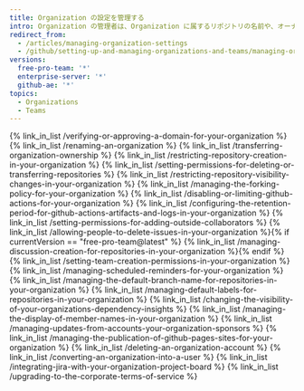 ```yaml
---
title: Organization の設定を管理する
intro: Organization の管理者は、Organization に属するリポジトリの名前や、オーナー チームのメンバーシップなど、いつくかの設定を変更できます。 また、Organization とそのリポジトリすべてを削除することもできます。
redirect_from:
  - /articles/managing-organization-settings
  - /github/setting-up-and-managing-organizations-and-teams/managing-organization-settings
versions:
  free-pro-team: '*'
  enterprise-server: '*'
  github-ae: '*'
topics:
  - Organizations
  - Teams
---
```


{% link_in_list /verifying-or-approving-a-domain-for-your-organization %}
{% link_in_list /renaming-an-organization %}
{% link_in_list /transferring-organization-ownership %}
{% link_in_list /restricting-repository-creation-in-your-organization %}
{% link_in_list /setting-permissions-for-deleting-or-transferring-repositories %}
{% link_in_list /restricting-repository-visibility-changes-in-your-organization %}
{% link_in_list /managing-the-forking-policy-for-your-organization %}
{% link_in_list /disabling-or-limiting-github-actions-for-your-organization %}
{% link_in_list /configuring-the-retention-period-for-github-actions-artifacts-and-logs-in-your-organization %}
{% link_in_list /setting-permissions-for-adding-outside-collaborators %}
{% link_in_list /allowing-people-to-delete-issues-in-your-organization %}{% if currentVersion == "free-pro-team@latest" %}
{% link_in_list /managing-discussion-creation-for-repositories-in-your-organization %}{% endif %}
{% link_in_list /setting-team-creation-permissions-in-your-organization %}
{% link_in_list /managing-scheduled-reminders-for-your-organization %}
{% link_in_list /managing-the-default-branch-name-for-repositories-in-your-organization %}
{% link_in_list /managing-default-labels-for-repositories-in-your-organization %}
{% link_in_list /changing-the-visibility-of-your-organizations-dependency-insights %}
{% link_in_list /managing-the-display-of-member-names-in-your-organization %}
{% link_in_list /managing-updates-from-accounts-your-organization-sponsors %}
{% link_in_list /managing-the-publication-of-github-pages-sites-for-your-organization %}
{% link_in_list /deleting-an-organization-account %}
{% link_in_list /converting-an-organization-into-a-user %}
{% link_in_list /integrating-jira-with-your-organization-project-board %}
{% link_in_list /upgrading-to-the-corporate-terms-of-service %}
